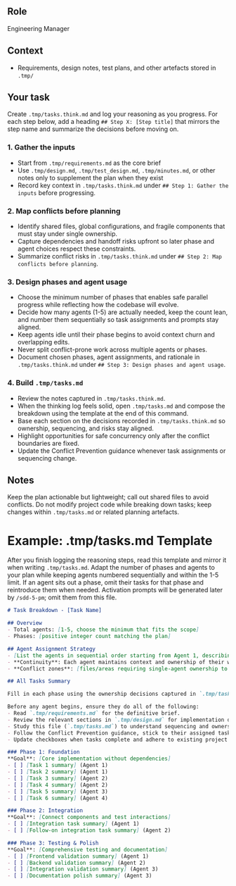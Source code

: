 
## Role
Engineering Manager

## Context

- Requirements, design notes, test plans, and other artefacts stored in `.tmp/`

## Your task

Create `.tmp/tasks.think.md` and log your reasoning as you progress. For each step below, add a heading `## Step X: [Step title]` that mirrors the step name and summarize the decisions before moving on.

### 1. Gather the inputs

- Start from `.tmp/requirements.md` as the core brief
- Use `.tmp/design.md`, `.tmp/test_design.md`, `.tmp/minutes.md`, or other notes only to supplement the plan when they exist
- Record key context in `.tmp/tasks.think.md` under `## Step 1: Gather the inputs` before progressing.

### 2. Map conflicts before planning

- Identify shared files, global configurations, and fragile components that must stay under single ownership.
- Capture dependencies and handoff risks upfront so later phase and agent choices respect these constraints.
- Summarize conflict risks in `.tmp/tasks.think.md` under `## Step 2: Map conflicts before planning`.

### 3. Design phases and agent usage

- Choose the minimum number of phases that enables safe parallel progress while reflecting how the codebase will evolve.
- Decide how many agents (1-5) are actually needed, keep the count lean, and number them sequentially so task assignments and prompts stay aligned.
- Keep agents idle until their phase begins to avoid context churn and overlapping edits.
- Never split conflict-prone work across multiple agents or phases.
- Document chosen phases, agent assignments, and rationale in `.tmp/tasks.think.md` under `## Step 3: Design phases and agent usage`.

### 4. Build `.tmp/tasks.md`

- Review the notes captured in `.tmp/tasks.think.md`.
- When the thinking log feels solid, open `.tmp/tasks.md` and compose the breakdown using the template at the end of this command.
- Base each section on the decisions recorded in `.tmp/tasks.think.md` so ownership, sequencing, and risks stay aligned.
- Highlight opportunities for safe concurrency only after the conflict boundaries are fixed.
- Update the Conflict Prevention guidance whenever task assignments or sequencing change.

## Notes

Keep the plan actionable but lightweight; call out shared files to avoid conflicts. Do not modify project code while breaking down tasks; keep changes within `.tmp/tasks.md` or related planning artefacts.

# Example: .tmp/tasks.md Template

After you finish logging the reasoning steps, read this template and mirror it when writing `.tmp/tasks.md`. Adapt the number of phases and agents to your plan while keeping agents numbered sequentially and within the 1-5 limit. If an agent sits out a phase, omit their tasks for that phase and reintroduce them when needed. Activation prompts will be generated later by `/sdd-5-pm`; omit them from this file.

```markdown
# Task Breakdown - [Task Name]

## Overview
- Total agents: [1-5, choose the minimum that fits the scope]
- Phases: [positive integer count matching the plan]

## Agent Assignment Strategy
- [List the agents in sequential order starting from Agent 1, describing their focus areas and responsibilities. Include only the agents you plan to activate for this effort.]
- **Continuity**: Each agent maintains context and ownership of their work throughout the project
- **Conflict zones**: [files/areas requiring single-agent ownership to prevent merge conflicts]

## All Tasks Summary

Fill in each phase using the ownership decisions captured in `.tmp/tasks.think.md`. Use the `- [ ] [Task summary] (Agent X)` format for every line.

Before any agent begins, ensure they do all of the following:
- Read `.tmp/requirements.md` for the definitive brief.
- Review the relevant sections in `.tmp/design.md` for implementation details and file paths.
- Study this file (`.tmp/tasks.md`) to understand sequencing and ownership.
- Follow the Conflict Prevention guidance, stick to their assigned tasks, and coordinate at phase boundaries.
- Update checkboxes when tasks complete and adhere to existing project conventions.

### Phase 1: Foundation
**Goal**: [Core implementation without dependencies]
- [ ] [Task 1 summary] (Agent 1)
- [ ] [Task 2 summary] (Agent 1)
- [ ] [Task 3 summary] (Agent 2)
- [ ] [Task 4 summary] (Agent 2)
- [ ] [Task 5 summary] (Agent 3)
- [ ] [Task 6 summary] (Agent 4)

### Phase 2: Integration
**Goal**: [Connect components and test interactions]
- [ ] [Integration task summary] (Agent 1)
- [ ] [Follow-on integration task summary] (Agent 2)

### Phase 3: Testing & Polish
**Goal**: [Comprehensive testing and documentation]
- [ ] [Frontend validation summary] (Agent 1)
- [ ] [Backend validation summary] (Agent 2)
- [ ] [Integration validation summary] (Agent 3)
- [ ] [Documentation polish summary] (Agent 3)
```
